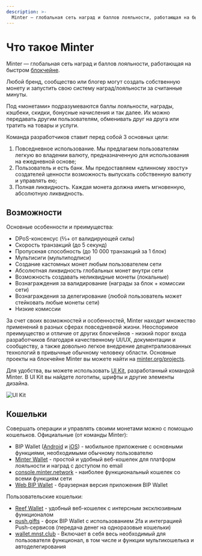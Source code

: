 ```yaml
---
description: >-
  Minter — глобальная сеть наград и баллов лояльности, работающая на быстром блокчейне. Любой бренд, сообщество или блогер могут создать собственную монету и запустить свою систему наград/лояльности за считанные минуты.
---
```


# Что такое Minter

Minter — глобальная сеть наград и баллов лояльности, работающая на быстром [блокчейне](/ru/docs/blockchain).

Любой бренд, сообщество или блогер могут создать собственную монету и запустить свою систему наград/лояльности за считанные минуты.

Под «монетами» подразумеваются баллы лояльности, награды, кэшбеки, скидки, бонусные начисления и так далее. Их можно передавать другим пользователям, обменивать друг на друга или тратить на товары и услуги.

Команда разработчиков ставит перед собой 3 основных цели:

1. Повседневное использование. Мы предлагаем пользователям легкую во владении валюту, предназначенную для использования на ежедневной основе;
2. Пользователь и есть банк. Мы предоставляем «длинному хвосту» создателей ценности возможность выпускать собственную валюту и управлять ею;
3. Полная ликвидность. Каждая монета должна иметь мгновенную, абсолютную ликвидность.

## Возможности

Основные особенности и преимущества:
- DPoS-консенсус (⅔+ от валидирующей силы)
- Скорость транзакций (до 5 секунд)
- Пропускная способность (до 10 000 транзакций за 1 блок)
- Мультисиги (мультиподписи)
- Создание кастомных монет любым пользователем сети
- Абсолютная ликвидность глобальных монет внутри сети
- Возможность создавать неликвидные монеты (локальные)
- Вознаграждения за валидирование (награды за блок + комиссии сети)
- Вознаграждения за делегирование (любой пользователь может стейковать любые монеты сети)
- Низкие комиссии

За счет своих возможностей и особенностей, Minter находит множество применений в разных сферах повседневной жизни. Неоспоримое преимущество и отличие от других блокчейнов - низкий порог входа разработчиков благодаря качественному UI/UX, документации и сообществу, а также довольно легкое внедрение децентрализованных технологий в привычные обычному человеку области. Основные проекты на блокчейне Minter вы можете найти на [minter.org/projects](https://minter.org/projects).

Для удобства, вы можете использовать [UI Kit](https://kit.minter.org/), разработанный командой Minter. В UI Kit вы найдете логотипы, шрифты и другие элементы дизайна.

![UI Kit](/img/docs/uikit.jpg)

## Кошельки

Совершать операции и управлять своими монетами можно с помощью кошельков.
Официальные (от команды Minter):
- BIP Wallet ([Android](https://play.google.com/store/apps/details?id=network.minter.bipwallet.mainnet) и [iOS](https://itunes.apple.com/ru/app/bip-wallet/id1457843214)) - мобильное приложение с основными функциями, необходимыми обычному пользователю
- [Minter Wallet](https://wallet.minter.org/) - простой и удобный веб-кошелек для платформ лояльности и наград с доступом по email
- [console.minter.network](https://console.minter.network/ru/wallet) - наиболее функциональный кошелек со всеми функциям сети
- [Web BIP Wallet](https://wallet.bip.to/) - браузерная версия приложения BIP Wallet

Пользовательские кошельки:
- [Reef Wallet](https://wallet.reef.mn/) - удобный веб-кошелек с интерсным эксклюзивным функционалом
- [push.gifts](https://push.gifts/) - форк BIP Wallet с использованием 2fa и интеграцией Push-сервисов (передача денег на одноразовые кошельки)
- [wallet.mnst.club](https://wallet.mnst.club/) - Включает в себя весь необходимый для пользователя функционал, в том числе и функции мультикошелька и автоделегирования
